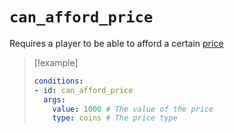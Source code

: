 # `can_afford_price`

Requires a player to be able to afford a certain [price](https://plugins.auxilor.io/all-plugins/prices)

> [!example]
> ```yaml
> conditions:
> - id: can_afford_price
>   args:
>     value: 1000 # The value of the price
>     type: coins # The price type
> ```
